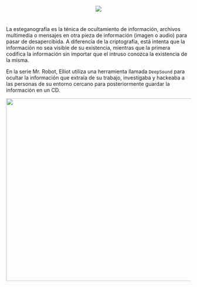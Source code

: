 <p align="center">
  <a href="https://github.com/DenverCoder1/readme-typing-svg"><img src="https://readme-typing-svg.herokuapp.com?size=19&color=13F700&width=540&lines=Ocultar+archivos+secretos+en+una+pista+de+audio"></a>
</p>

<h1 align="center"></h1>

La esteganografía es la ténica de ocultamiento de información, archivos multimedia o mensajes en otra pieza de información (imagen o audio) para pasar de desapercibida. A diferencia de la criptografía, está intenta que la información no sea visible de su existencia, mientras que la primera codifica la información sin importar que el intruso conozca la existencia de la misma.

En la serie Mr. Robot, Elliot utiliza una herramienta llamada `DeepSound` para ocultar la información que extraía de su trabajo, investigaba y hackeaba a las personas de su entorno cercano para posteriormente guardar la información en un CD.

<img src="https://user-images.githubusercontent.com/75953873/179873094-df240f71-097f-4402-a459-2887437234d6.jpg" width="900" height="500">

<h1 align="center"></h1>
